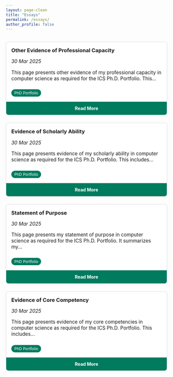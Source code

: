 ```yaml
---
layout: page-clean
title: "Essays"
permalink: /essays/
author_profile: false
---
```



<style>
.essay-grid {
  display: grid;
  grid-template-columns: repeat(auto-fit, minmax(250px, 1fr));
  gap: 1.5rem;
  margin-top: 2rem;
}

.essay-card {
  display: flex;
  flex-direction: column;
  justify-content: space-between;
  border: 1px solid #ddd;
  border-radius: 8px;
  overflow: hidden;
  background: white;
  box-shadow: 0 2px 6px rgba(0,0,0,0.05);
}

.essay-content {
  padding: 1rem;
}

.essay-content h3 {
  margin-top: 0;
  margin-bottom: 0.3rem;
}

.essay-content p {
  font-size: 0.95rem;
}

.essay-content .tag {
  display: inline-block;
  background-color: #007b5e;
  color: white;
  font-size: 0.75rem;
  padding: 0.25rem 0.6rem;
  border-radius: 12px;
  margin-top: 0.6rem;
}

.essay-footer {
  background-color: #007b5e;
  color: white;
  font-weight: bold;
  text-align: center;
  padding: 0.75rem;
  text-decoration: none;
  transition: background-color 0.2s ease;
}

.essay-footer:hover {
  background-color: #005f47;
}
</style>

<div class="essay-grid">

  <div class="essay-card">
    <div class="essay-content">
      <h3>Other Evidence of Professional Capacity</h3>
      <p><em>30 Mar 2025</em></p>
      <p>This page presents other evidence of my professional capacity in computer science as required for the ICS Ph.D. Portfolio. This...</p>
      <span class="tag">PhD Portfolio</span>
    </div>
    <a class="essay-footer" href="/essays/essay1.html">Read More</a>
  </div>

  <div class="essay-card">
    <div class="essay-content">
      <h3>Evidence of Scholarly Ability</h3>
      <p><em>30 Mar 2025</em></p>
      <p>This page presents evidence of my scholarly ability in computer science as required for the ICS Ph.D. Portfolio. This includes...</p>
      <span class="tag">PhD Portfolio</span>
    </div>
    <a class="essay-footer" href="/essays/essay2.html">Read More</a>
  </div>

  <div class="essay-card">
    <div class="essay-content">
      <h3>Statement of Purpose</h3>
      <p><em>30 Mar 2025</em></p>
      <p>This page presents my statement of purpose in computer science as required for the ICS Ph.D. Portfolio. It summarizes my...</p>
      <span class="tag">PhD Portfolio</span>
    </div>
    <a class="essay-footer" href="/essays/essay3.html">Read More</a>
  </div>

  <div class="essay-card">
    <div class="essay-content">
      <h3>Evidence of Core Competency</h3>
      <p><em>30 Mar 2025</em></p>
      <p>This page presents evidence of my core competencies in computer science as required for the ICS Ph.D. Portfolio. This includes...</p>
      <span class="tag">PhD Portfolio</span>
    </div>
    <a class="essay-footer" href="/essays/essay4.html">Read More</a>
  </div>

</div>
